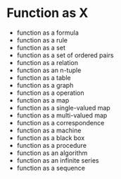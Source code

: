 # Function as X

- function as a formula
- function as a rule
- function as a set
- function as a set of ordered pairs
- function as a relation
- function as an n-tuple
- function as a table
- function as a graph
- function as a operation
- function as a map
- function as a single-valued map
- function as a multi-valued map
- function as a correspondence
- function as a machine
- function as a black box
- function as a procedure
- function as an algorithm
- function as an infinite series
- function as a sequence
